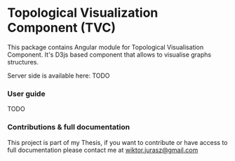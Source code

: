 # Topological Visualization Component (TVC)

This package contains Angular module for Topological Visualisation Component. It's D3js based component that allows to visualise graphs structures.

Server side is available here: TODO
### User guide
TODO

### Contributions & full documentation
This project is part of my Thesis, if you want to contribute or have access to full documentation please contact me at
wiktor.jurasz@gmail.com